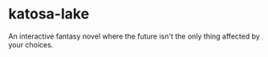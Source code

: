 # katosa-lake
An interactive fantasy novel where the future isn't the only thing affected by your choices.
